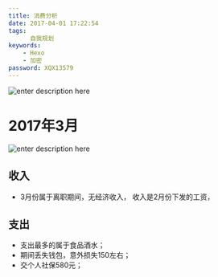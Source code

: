 ```yaml
---
title: 消费分析
date: 2017-04-01 17:22:54
tags:
      自我规划
keywords:
    - Hexo
    - 加密
password: XQX13579
---
```


![enter description here][1]
# 2017年3月
![enter description here][2]
## 收入

 - 3月份属于离职期间，无经济收入， 收入是2月份下发的工资，

## 支出

 - 支出最多的属于食品酒水；
 - 期间丢失钱包，意外损失150左右；
 - 交个人社保580元；


  [1]: http://oimqf80rv.bkt.clouddn.com/1491039914440.jpg "0.jpg"
  [2]: http://oimqf80rv.bkt.clouddn.com/1491039761262.jpg "1.jpg"
